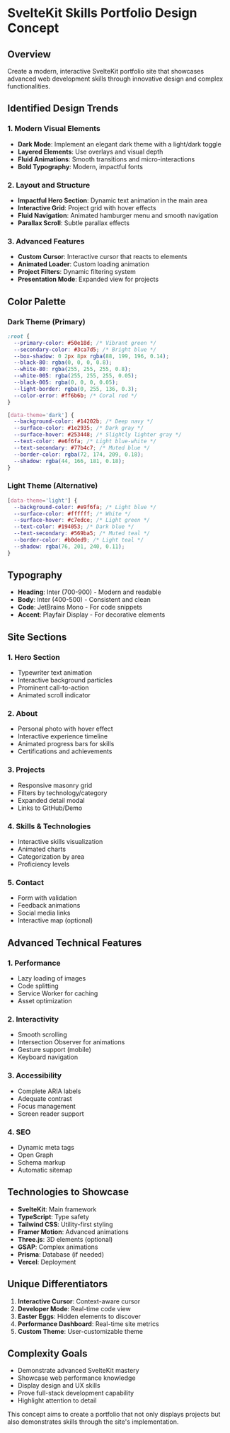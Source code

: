 # SvelteKit Skills Portfolio Design Concept

## Overview

Create a modern, interactive SvelteKit portfolio site that showcases advanced web development skills through innovative design and complex functionalities.

## Identified Design Trends

### 1. Modern Visual Elements

- **Dark Mode**: Implement an elegant dark theme with a light/dark toggle
- **Layered Elements**: Use overlays and visual depth
- **Fluid Animations**: Smooth transitions and micro-interactions
- **Bold Typography**: Modern, impactful fonts

### 2. Layout and Structure

- **Impactful Hero Section**: Dynamic text animation in the main area
- **Interactive Grid**: Project grid with hover effects
- **Fluid Navigation**: Animated hamburger menu and smooth navigation
- **Parallax Scroll**: Subtle parallax effects

### 3. Advanced Features

- **Custom Cursor**: Interactive cursor that reacts to elements
- **Animated Loader**: Custom loading animation
- **Project Filters**: Dynamic filtering system
- **Presentation Mode**: Expanded view for projects

## Color Palette

### Dark Theme (Primary)

```css
:root {
  --primary-color: #50e18d; /* Vibrant green */
  --secondary-color: #3ca7d5; /* Bright blue */
  --box-shadow: 0 2px 8px rgba(88, 199, 196, 0.14);
  --black-80: rgba(0, 0, 0, 0.8);
  --white-80: rgba(255, 255, 255, 0.8);
  --white-005: rgba(255, 255, 255, 0.05);
  --black-005: rgba(0, 0, 0, 0.05);
  --light-border: rgba(0, 255, 136, 0.3);
  --color-error: #ff6b6b; /* Coral red */
}

[data-theme='dark'] {
  --background-color: #14202b; /* Deep navy */
  --surface-color: #1e2935; /* Dark gray */
  --surface-hover: #253448; /* Slightly lighter gray */
  --text-color: #e6f6fa; /* Light blue-white */
  --text-secondary: #77b4c7; /* Muted blue */
  --border-color: rgba(72, 174, 209, 0.18);
  --shadow: rgba(44, 166, 181, 0.18);
}
```

### Light Theme (Alternative)

```css
[data-theme='light'] {
  --background-color: #e9f6fa; /* Light blue */
  --surface-color: #ffffff; /* White */
  --surface-hover: #c7edce; /* Light green */
  --text-color: #194053; /* Dark blue */
  --text-secondary: #569ba5; /* Muted teal */
  --border-color: #b0ded9; /* Light teal */
  --shadow: rgba(76, 201, 240, 0.11);
}
```

## Typography

- **Heading**: Inter (700-900) - Modern and readable
- **Body**: Inter (400-500) - Consistent and clean
- **Code**: JetBrains Mono - For code snippets
- **Accent**: Playfair Display - For decorative elements

## Site Sections

### 1. Hero Section

- Typewriter text animation
- Interactive background particles
- Prominent call-to-action
- Animated scroll indicator

### 2. About

- Personal photo with hover effect
- Interactive experience timeline
- Animated progress bars for skills
- Certifications and achievements

### 3. Projects

- Responsive masonry grid
- Filters by technology/category
- Expanded detail modal
- Links to GitHub/Demo

### 4. Skills & Technologies

- Interactive skills visualization
- Animated charts
- Categorization by area
- Proficiency levels

### 5. Contact

- Form with validation
- Feedback animations
- Social media links
- Interactive map (optional)

## Advanced Technical Features

### 1. Performance

- Lazy loading of images
- Code splitting
- Service Worker for caching
- Asset optimization

### 2. Interactivity

- Smooth scrolling
- Intersection Observer for animations
- Gesture support (mobile)
- Keyboard navigation

### 3. Accessibility

- Complete ARIA labels
- Adequate contrast
- Focus management
- Screen reader support

### 4. SEO

- Dynamic meta tags
- Open Graph
- Schema markup
- Automatic sitemap

## Technologies to Showcase

- **SvelteKit**: Main framework
- **TypeScript**: Type safety
- **Tailwind CSS**: Utility-first styling
- **Framer Motion**: Advanced animations
- **Three.js**: 3D elements (optional)
- **GSAP**: Complex animations
- **Prisma**: Database (if needed)
- **Vercel**: Deployment

## Unique Differentiators

1. **Interactive Cursor**: Context-aware cursor
2. **Developer Mode**: Real-time code view
3. **Easter Eggs**: Hidden elements to discover
4. **Performance Dashboard**: Real-time site metrics
5. **Custom Theme**: User-customizable theme

## Complexity Goals

- Demonstrate advanced SvelteKit mastery
- Showcase web performance knowledge
- Display design and UX skills
- Prove full-stack development capability
- Highlight attention to detail

This concept aims to create a portfolio that not only displays projects but also demonstrates skills through the site's implementation.
